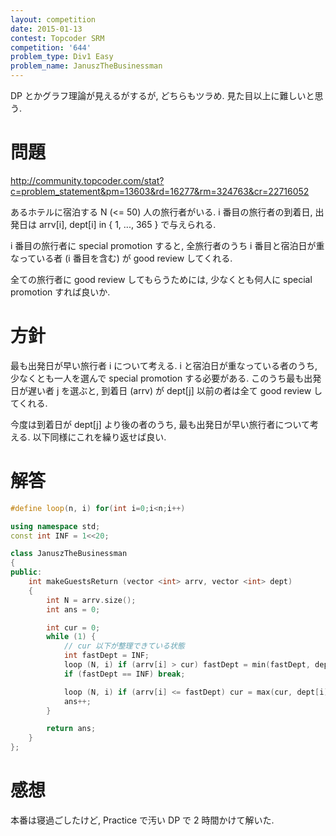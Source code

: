 ```yaml
---
layout: competition
date: 2015-01-13
contest: Topcoder SRM
competition: '644'
problem_type: Div1 Easy
problem_name: JanuszTheBusinessman
---
```


DP とかグラフ理論が見えるがするが, どちらもツラめ. 見た目以上に難しいと思う.

# 問題

<http://community.topcoder.com/stat?c=problem_statement&pm=13603&rd=16277&rm=324763&cr=22716052>

あるホテルに宿泊する N (<= 50) 人の旅行者がいる. i 番目の旅行者の到着日, 出発日は arrv[i], dept[i] in { 1, ..., 365 } で与えられる.

i 番目の旅行者に special promotion すると, 全旅行者のうち i 番目と宿泊日が重なっている者 (i 番目を含む) が good review してくれる.

全ての旅行者に good review してもらうためには, 少なくとも何人に special promotion すれば良いか.

# 方針

最も出発日が早い旅行者 i について考える. i と宿泊日が重なっている者のうち, 少なくとも一人を選んで special promotion する必要がある. このうち最も出発日が遅い者 j を選ぶと, 到着日 (arrv) が dept[j] 以前の者は全て good review してくれる.

今度は到着日が dept[j] より後の者のうち, 最も出発日が早い旅行者について考える. 以下同様にこれを繰り返せば良い.

# 解答

```cpp
#define loop(n, i) for(int i=0;i<n;i++)

using namespace std;
const int INF = 1<<20;

class JanuszTheBusinessman
{
public:
    int makeGuestsReturn (vector <int> arrv, vector <int> dept)
    {
        int N = arrv.size();
        int ans = 0;

        int cur = 0;
        while (1) {
            // cur 以下が整理できている状態
            int fastDept = INF;
            loop (N, i) if (arrv[i] > cur) fastDept = min(fastDept, dept[i]);
            if (fastDept == INF) break;

            loop (N, i) if (arrv[i] <= fastDept) cur = max(cur, dept[i]);
            ans++;
        }

        return ans;
    }
};
```

# 感想

本番は寝過ごしたけど, Practice で汚い DP で 2 時間かけて解いた.
